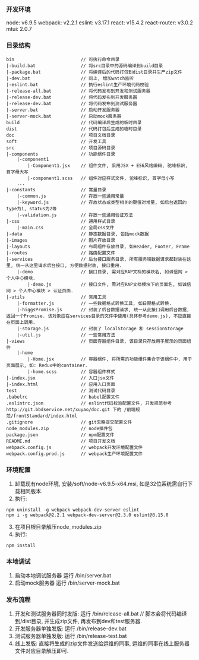 ### 开发环境
node: v6.9.5
webpack: v2.2.1
eslint: v3.17.1
react: v15.4.2
react-router: v3.0.2
mtui: 2.0.7

### 目录结构
```
bin							// 可执行命令目录
|-build.bat                 // 将src目录中的源码编译到build目录
|-package.bat               // 将编译后的代码打包到dist目录并生产zip文件
|-dev.bat					// 同上, 增加watch监听
|-eslint.bat				// 执行eslint生产环境代码校验
|-release-all.bat			// 将代码发布到开发和测试服务器
|-release-dev.bat			// 将代码发布到开发服务器
|-release-dev.bat			// 将代码发布到测试服务器
|-server.bat				// 启动开发服务器
|-server-mock.bat			// 启动mock服务器
build						// 代码编译后生成的临时目录
dist						// 代码打包后生成的临时目录
doc							// 项目文档目录
soft						// 开发工具
src 						// 项目源码目录
|-components				// 功能组件目录
	|-component1
		|-Component1.jsx 	// 组件文件, 采用JSX + ES6风格编码, 驼峰标识, 首字母大写
		|-component1.scss 	// 组件对应样式文件, 驼峰标识, 首字母小写
	...
|-constants					// 常量目录
    |-common.js             // 存放一些通用常量
    |-keyword.js            // 存放状态或类型相关的键值对常量, 如后台返回的type为1, status为2等
    |-validation.js         // 存放一些通用验证方法
|-css                       // 通用样式目录
    |-main.css 				// 全局css文件
|-data						// 静态数据目录, 包括mock数据
|-images					// 图片存放目录
|-layouts					// 布局组件存放目录, 如Header, Footer, Frame
|-routes					// 路由配置文件
|-services					// 后台接口服务目录, 所有服务端数据请求都封装在这里, 统一从这里请求后台接口, 方便数据封装, 接口重用.
    |-demo                  // 接口目录, 需对应RAP文档的模块名, 如诚信网 > 个人中心模块.
        |-demo.js           // 接口文件, 需对应RAP文档模块下的页面名, 如诚信网 > 个人中心模块 > 认证页面.
|-utils						// 常用工具
    |-formatter.js          // 一些数据格式转换工具, 如日期格式转换.
    |-higgsPromise.js       // 封装了后台数据请求, 统一从此接口调用后台数据, 返回一个Promise. 该对象应在services目录的文件中使用(具体参考demo.js), 不应直接在页面上调用.
    |-storage.js            // 封装了 localStorage 和 sessionStorage
    |-util.js               // 一些常用方法
|-views						// 页面容器组件目录, 该目录只存放用于展示的页面组件
    |-home
        |-Home.jsx          // 容器组件, 将所需的功能组件集合于该组件中, 用于页面展示, 如: Redux中的container.
        |-home.scss         // 容器组件样式
|-index.jsx					// 入口jsx文件
|-index.html				// 应用入口页面
test						// 测试代码目录
.babelrc					// babel配置文件
.eslintrc.json				// eslint代码校验配置文件, 开发规范参考 http://git.bbdservice.net/xuyao/doc.git 下的 /前端规范/frontStandard/index.html
.gitignore					// git忽略提交配置文件
node_modules.zip			// node插件包
package.json				// npm配置文件
README.md  					// 项目开发文档
webpack.config.js 			// webpack开发环境配置文件
webpack.config.prod.js 		// webpack生产环境配置文件
```

### 环境配置
1. 卸载现有node环境, 安装/soft/node-v6.9.5-x64.msi, 如是32位系统需自行下载相同版本.
2. 执行:
```
npm uninstall -g webpack webpack-dev-server eslint
npm i -g webpack@2.2.1 webpack-dev-server@2.3.0 eslint@3.15.0
```
3. 在项目根目录解压node_modules.zip
4. 执行:
```
npm install
```

### 本地调试
1. 启动本地调试服务器
    运行 /bin/server.bat
2. 启动mock服务器
    运行 /bin/server-mock.bat

### 发布流程
1. 开发和测试服务器同时发版:
    运行 /bin/release-all.bat   // 脚本会将代码编译到/dist目录, 并生成zip文件, 再发布到dev和test服务器.
2. 开发服务器单独发版:
    运行 /bin/release-dev.bat
3. 测试服务器单独发版:
    运行 /bin/release-test.bat
4. 线上发版:
    直接将生成的zip文件发送给运维的同事, 运维的同事在线上服务器文件对应目录解压即可.